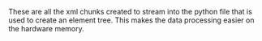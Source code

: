 These are all the xml chunks created to stream into the python file that is used to create an element tree. This makes the data processing easier on the hardware memory.
